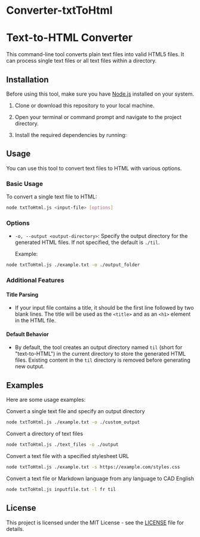# Converter-txtToHtml

# Text-to-HTML Converter

This command-line tool converts plain text files into valid HTML5 files. It can process single text files or all text files within a directory.

## Installation

Before using this tool, make sure you have [Node.js](https://nodejs.org/) installed on your system.

1. Clone or download this repository to your local machine.

2. Open your terminal or command prompt and navigate to the project directory.

3. Install the required dependencies by running:


## Usage

You can use this tool to convert text files to HTML with various options.

### Basic Usage

To convert a single text file to HTML:
```bash
node txtToHtml.js <input-file> [options]
```

### Options

- `-o, --output <output-directory>`: Specify the output directory for the generated HTML files. If not specified, the default is `./til`.

  Example:
```bash  
node txtToHtml.js ./example.txt -o ./output_folder
```
### Additional Features

#### Title Parsing

- If your input file contains a title, it should be the first line followed by two blank lines. The title will be used as the `<title>` and as an `<h1>` element in the HTML file.

#### Default Behavior

- By default, the tool creates an output directory named `til` (short for "text-to-HTML") in the current directory to store the generated HTML files. Existing content in the `til` directory is removed before generating new output.

## Examples

Here are some usage examples:

Convert a single text file and specify an output directory
```bash
node txtToHtml.js ./example.txt -o ./custom_output
```

Convert a directory of text files
```bash
node txtToHtml.js ./text_files -o ./output
```

Convert a text file with a specified stylesheet URL
```bash
node txtToHtml.js ./example.txt -s https://example.com/styles.css
```

Convert a text file or Markdown language from any language to CAD English
```bash
node txtToHtml.js inputfile.txt -l fr til
```


## License

This project is licensed under the MIT License - see the [LICENSE](LICENSE) file for details.
